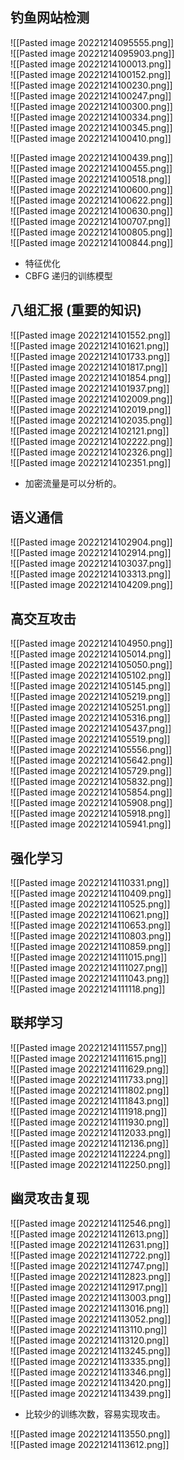 ## 钓鱼网站检测

![[Pasted image 20221214095555.png]]  
![[Pasted image 20221214095903.png]]  
![[Pasted image 20221214100013.png]]  
![[Pasted image 20221214100152.png]]  
![[Pasted image 20221214100230.png]]  
![[Pasted image 20221214100247.png]]  
![[Pasted image 20221214100300.png]]  
![[Pasted image 20221214100334.png]]  
![[Pasted image 20221214100345.png]]  
![[Pasted image 20221214100410.png]]

![[Pasted image 20221214100439.png]]  
![[Pasted image 20221214100455.png]]  
![[Pasted image 20221214100518.png]]  
![[Pasted image 20221214100600.png]]  
![[Pasted image 20221214100622.png]]  
![[Pasted image 20221214100630.png]]  
![[Pasted image 20221214100707.png]]  
![[Pasted image 20221214100805.png]]  
![[Pasted image 20221214100844.png]]

- 特征优化
- CBFG 递归的训练模型

## 八组汇报 (重要的知识)

![[Pasted image 20221214101552.png]]  
![[Pasted image 20221214101621.png]]  
![[Pasted image 20221214101733.png]]  
![[Pasted image 20221214101817.png]]  
![[Pasted image 20221214101854.png]]  
![[Pasted image 20221214101937.png]]  
![[Pasted image 20221214102009.png]]  
![[Pasted image 20221214102019.png]]  
![[Pasted image 20221214102035.png]]  
![[Pasted image 20221214102121.png]]  
![[Pasted image 20221214102222.png]]  
![[Pasted image 20221214102326.png]]  
![[Pasted image 20221214102351.png]]

- 加密流量是可以分析的。

## 语义通信

![[Pasted image 20221214102904.png]]  
![[Pasted image 20221214102914.png]]  
![[Pasted image 20221214103037.png]]  
![[Pasted image 20221214103313.png]]  
![[Pasted image 20221214104209.png]]

## 高交互攻击

![[Pasted image 20221214104950.png]]  
![[Pasted image 20221214105014.png]]  
![[Pasted image 20221214105050.png]]  
![[Pasted image 20221214105102.png]]  
![[Pasted image 20221214105145.png]]  
![[Pasted image 20221214105219.png]]  
![[Pasted image 20221214105251.png]]  
![[Pasted image 20221214105316.png]]  
![[Pasted image 20221214105437.png]]  
![[Pasted image 20221214105519.png]]  
![[Pasted image 20221214105556.png]]  
![[Pasted image 20221214105642.png]]  
![[Pasted image 20221214105729.png]]  
![[Pasted image 20221214105832.png]]  
![[Pasted image 20221214105854.png]]  
![[Pasted image 20221214105908.png]]  
![[Pasted image 20221214105918.png]]  
![[Pasted image 20221214105941.png]]

## 强化学习

![[Pasted image 20221214110331.png]]  
![[Pasted image 20221214110409.png]]  
![[Pasted image 20221214110525.png]]  
![[Pasted image 20221214110621.png]]  
![[Pasted image 20221214110653.png]]  
![[Pasted image 20221214110803.png]]  
![[Pasted image 20221214110859.png]]  
![[Pasted image 20221214111015.png]]  
![[Pasted image 20221214111027.png]]  
![[Pasted image 20221214111043.png]]  
![[Pasted image 20221214111118.png]]

## 联邦学习

![[Pasted image 20221214111557.png]]  
![[Pasted image 20221214111615.png]]  
![[Pasted image 20221214111629.png]]  
![[Pasted image 20221214111733.png]]  
![[Pasted image 20221214111802.png]]  
![[Pasted image 20221214111843.png]]  
![[Pasted image 20221214111918.png]]  
![[Pasted image 20221214111930.png]]  
![[Pasted image 20221214112033.png]]  
![[Pasted image 20221214112136.png]]  
![[Pasted image 20221214112224.png]]  
![[Pasted image 20221214112250.png]]

## 幽灵攻击复现

![[Pasted image 20221214112546.png]]  
![[Pasted image 20221214112613.png]]  
![[Pasted image 20221214112631.png]]  
![[Pasted image 20221214112722.png]]  
![[Pasted image 20221214112747.png]]  
![[Pasted image 20221214112823.png]]  
![[Pasted image 20221214112917.png]]  
![[Pasted image 20221214113003.png]]  
![[Pasted image 20221214113016.png]]  
![[Pasted image 20221214113052.png]]  
![[Pasted image 20221214113110.png]]  
![[Pasted image 20221214113120.png]]  
![[Pasted image 20221214113245.png]]  
![[Pasted image 20221214113335.png]]  
![[Pasted image 20221214113346.png]]  
![[Pasted image 20221214113420.png]]  
![[Pasted image 20221214113439.png]]

- 比较少的训练次数，容易实现攻击。

![[Pasted image 20221214113550.png]]  
![[Pasted image 20221214113612.png]]
